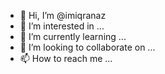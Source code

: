 - 👋 Hi, I’m @imiqranaz
- 👀 I’m interested in ...
- 🌱 I’m currently learning ...
- 💞️ I’m looking to collaborate on ...
- 📫 How to reach me ...

<!---
imiqranaz/imiqranaz is a ✨ special ✨ repository because its `README.md` (this file) appears on your GitHub profile.
You can click the Preview link to take a look at your changes.
--->
